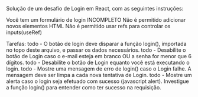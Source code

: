 Solução de um desafio de Login em React, com as seguintes instruções:

Você tem um formulário de login INCOMPLETO
Não é permitido adicionar novos elementos HTML
Não é permitido usar refs para controlar os inputs(useRef)

Tarefas:
todo - O botão de login deve disparar a função login(), importada no topo deste arquivo, e passar os dados necessários.
todo - Desabilite o botão de Login caso o e-mail esteja em branco OU a senha for menor que 6 dígitos.
todo - Desabilite o botão de Login equanto você está executando o login.
todo - Mostre uma mensagem de erro de login() caso o Login falhe. A mensagem deve ser limpa a cada nova tentativa de Login.
todo - Mostre um alerta caso o login seja efetuado com sucesso (javascript alert). Investigue a função login() para entender como ter sucesso na requisição.
